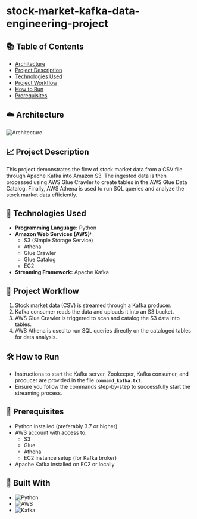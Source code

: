 
# stock-market-kafka-data-engineering-project

## 📚 Table of Contents
- [Architecture](#-architecture)
- [Project Description](#-project-description)
- [Technologies Used](#-technologies-used)
- [Project Workflow](#-project-workflow)
- [How to Run](#-how-to-run)
- [Prerequisites](#-prerequisites)


## ☁️ Architecture 
![Architecture](https://github.com/user-attachments/assets/c49e2b4c-74ae-48b8-9473-7b36c9ddd2df)

## 📈 Project Description
This project demonstrates the flow of stock market data from a CSV file through Apache Kafka into Amazon S3. The ingested data is then processed using AWS Glue Crawler to create tables in the AWS Glue Data Catalog. Finally, AWS Athena is used to run SQL queries and analyze the stock market data efficiently.

## 🔧 Technologies Used
- **Programming Language:** Python
- **Amazon Web Services (AWS):**
  - S3 (Simple Storage Service)
  - Athena
  - Glue Crawler
  - Glue Catalog
  - EC2
- **Streaming Framework:** Apache Kafka

## 🚀 Project Workflow
1. Stock market data (CSV) is streamed through a Kafka producer.
2. Kafka consumer reads the data and uploads it into an S3 bucket.
3. AWS Glue Crawler is triggered to scan and catalog the S3 data into tables.
4. AWS Athena is used to run SQL queries directly on the cataloged tables for data analysis.

## 🛠️ How to Run
- Instructions to start the Kafka server, Zookeeper, Kafka consumer, and producer are provided in the file **`command_kafka.txt`**.
- Ensure you follow the commands step-by-step to successfully start the streaming process.

## 📄 Prerequisites
- Python installed (preferably 3.7 or higher)
- AWS account with access to:
  - S3
  - Glue
  - Athena
  - EC2 instance setup (for Kafka broker)
- Apache Kafka installed on EC2 or locally

## 📅 Built With
- ![Python](https://img.shields.io/badge/Python-3.7%2B-blue)
- ![AWS](https://img.shields.io/badge/AWS-Cloud-orange)
- ![Kafka](https://img.shields.io/badge/Kafka-Streaming-lightgrey)
